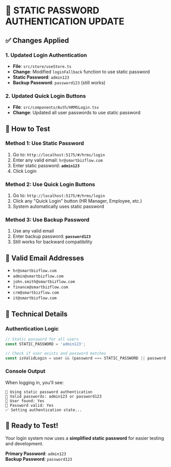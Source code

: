 # 🔑 STATIC PASSWORD AUTHENTICATION UPDATE

## ✅ **Changes Applied**

### **1. Updated Login Authentication**
- **File**: `src/store/useStore.ts`
- **Change**: Modified `loginFallback` function to use static password
- **Static Password**: `admin123`
- **Backup Password**: `password123` (still works)

### **2. Updated Quick Login Buttons**
- **File**: `src/components/Auth/HRMSLogin.tsx`
- **Change**: Updated all user passwords to use static password

## 🧪 **How to Test**

### **Method 1: Use Static Password**
1. Go to: `http://localhost:5175/#/hrms/login`
2. Enter any valid email: `hr@smartbizflow.com`
3. Enter static password: **`admin123`**
4. Click Login

### **Method 2: Use Quick Login Buttons**
1. Go to: `http://localhost:5175/#/hrms/login`
2. Click any "Quick Login" button (HR Manager, Employee, etc.)
3. System automatically uses static password

### **Method 3: Use Backup Password**
1. Use any valid email
2. Enter backup password: **`password123`**
3. Still works for backward compatibility

## 📧 **Valid Email Addresses**
- `hr@smartbizflow.com`
- `admin@smartbizflow.com`
- `john.smith@smartbizflow.com`
- `finance@smartbizflow.com`
- `crm@smartbizflow.com`
- `it@smartbizflow.com`

## 🔧 **Technical Details**

### **Authentication Logic**
```typescript
// Static password for all users
const STATIC_PASSWORD = 'admin123';

// Check if user exists and password matches
const isValidLogin = user && (password === STATIC_PASSWORD || password === 'password123');
```

### **Console Output**
When logging in, you'll see:
```
🔑 Using static password authentication
🔑 Valid passwords: admin123 or password123
👤 User found: Yes
🔑 Password valid: Yes
✅ Setting authentication state...
```

## 🎯 **Ready to Test!**

Your login system now uses a **simplified static password** for easier testing and development.

**Primary Password**: `admin123`  
**Backup Password**: `password123`